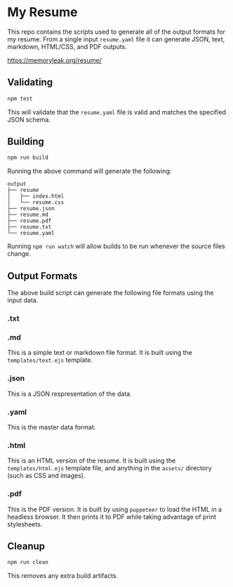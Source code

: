 # My Resume

This repo contains the scripts used to generate all of the output formats for my
resume. From a single input `resume.yaml` file it can generate JSON, text,
markdown, HTML/CSS, and PDF outputs.

https://memoryleak.org/resume/

## Validating

```sh
npm test
```

This will validate that the `resume.yaml` file is valid and matches the
specified JSON schema.

## Building

```sh
npm run build
```

Running the above command will generate the following:

```
output
├── resume
│   ├── index.html
│   └── resume.css
├── resume.json
├── resume.md
├── resume.pdf
├── resume.txt
└── resume.yaml
```

Running `npm run watch` will allow builds to be run whenever the source files
change.

## Output Formats

The above build script can generate the following file formats using the input
data.

### .txt

### .md

This is a simple text or markdown file format. It is built using the
`templates/text.ejs` template.

### .json

This is a JSON respresentation of the data.

### .yaml

This is the master data format.

### .html

This is an HTML version of the resume. It is built using the
`templates/html.ejs` template file, and anything in the `assets/` directory
(such as CSS and images).

### .pdf

This is the PDF version. It is built by using `puppeteer` to load the HTML in a
headless browser. It then prints it to PDF while taking advantage of print
stylesheets.

## Cleanup

```sh
npm run clean
```

This removes any extra build artifacts.
